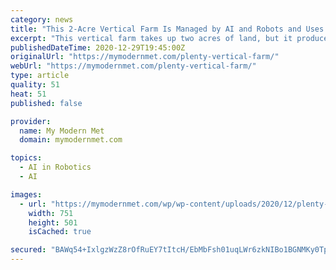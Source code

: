 ```yaml
---
category: news
title: "This 2-Acre Vertical Farm Is Managed by AI and Robots and Uses 99% Less Land"
excerpt: "This vertical farm takes up two acres of land, but it produces the same amount of food as a 720-acre farm. Could this be the future of farming?"
publishedDateTime: 2020-12-29T19:45:00Z
originalUrl: "https://mymodernmet.com/plenty-vertical-farm/"
webUrl: "https://mymodernmet.com/plenty-vertical-farm/"
type: article
quality: 51
heat: 51
published: false

provider:
  name: My Modern Met
  domain: mymodernmet.com

topics:
  - AI in Robotics
  - AI

images:
  - url: "https://mymodernmet.com/wp/wp-content/uploads/2020/12/plenty-2-acre-vertical-farm-1.png"
    width: 751
    height: 501
    isCached: true

secured: "BAWq54+IxlgzWzZ8rOfRuEY7tItcH/EbMbFsh01uqLWr6zkNIBo1BGNMKy0TpElHhxrjdANjh5OQg2K8XojIJlphejcgbmjYT/WPKMZ1BHpP9IkRwSkqI65RtjIBTUUkukXzQST3eyAD4oxDf03W2lT/p0BJhp+0zi/4ta08ruk5Tt85l4wIHAIfGhyYdr/ZRodP7IgFNcb3io5BwJzzUPbt34dxvMMtTxW8tcDlIuOltXBqI13bjHIpPSbGmBprf7gtn0yK7kTauz37UfK6h999Kty0eQE/4FMeQQvcIy25uI5GYmmc8bnFtTXUZ8+iqah/wZHm+JO+DdsDu+zmuqTMJVTVEkHex6A80e8l308=;dbaUS8SJjXPsbeyP5QoFfg=="
---
```



